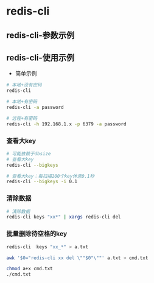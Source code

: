 # redis-cli

## redis-cli-参数示例

## redis-cli-使用示例

- 简单示例

```bash
# 本地+没有密码
redis-cli

# 本地+有密码
redis-cli -a password

# 远程+有密码
redis-cli -h 192.168.1.x -p 6379 -a password
```

### 查看大key

```bash
# 可能依赖于dbsize
# 查看大key
redis-cli --bigkeys

# 查看大key：每扫描100个key休息0.1秒
redis-cli --bigkeys -i 0.1
```
### 清除数据

```bash
# 清除数据
redis-cli keys "xx*" | xargs redis-cli del
```

### 批量删除待空格的key

```bash
redis-cli  keys "xx_*" > a.txt

awk '$0="redis-cli xx del \""$0"\""' a.txt > cmd.txt

chmod a+x cmd.txt
./cmd.txt
```